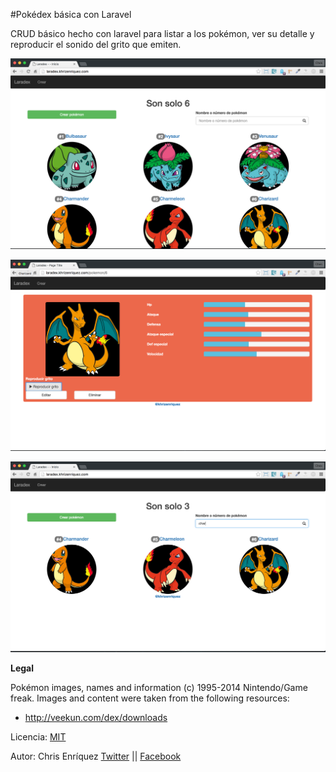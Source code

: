 #Pokédex básica con Laravel

CRUD básico hecho con laravel para listar a los pokémon, ver su detalle y reproducir el sonido del grito que emiten.

![Pokédex - Chris Enríquez](https://raw.githubusercontent.com/khrizenriquez/laradex/master/public/img/capturas/1.png)

![Pokédex - Chris Enríquez](https://raw.githubusercontent.com/khrizenriquez/laradex/master/public/img/capturas/2.png)

![Pokédex - Chris Enríquez](https://raw.githubusercontent.com/khrizenriquez/laradex/master/public/img/capturas/3.png)


**Legal**

Pokémon images, names and information (c) 1995-2014 Nintendo/Game freak. Images and content were taken from the following resources:

* http://veekun.com/dex/downloads



Licencia: [MIT](https://opensource.org/licenses/MIT)

Autor: Chris Enríquez
[Twitter](https://twitter.com/khrizEnriquez) ||
[Facebook](https://facebook.com/khrizenriquez)
